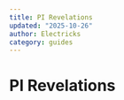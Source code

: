 ```yaml
---
title: PI Revelations
updated: "2025-10-26"
author: Electricks
category: guides
---
```


# PI Revelations

